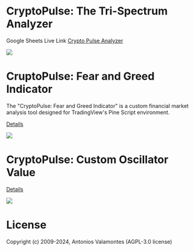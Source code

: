 # CryptoPulse: The Tri-Spectrum Analyzer

Google Sheets Live Link [Crypto Pulse Analyzer](https://docs.google.com/spreadsheets/d/e/2PACX-1vSeVZcMuB6FT_MAb-_C3LvgXGhWGCKH1kJEeidvWgYcWAsKVwVtiH7bJP_gnZPNf9nejZ1CPy59tPPI/pubhtml#)

![](https://github.com/geopayme/CryptoPulse/assets/8299759/632aa6ef-1080-4a88-94d8-9d0bb883ecb0)

# CruptoPulse: Fear and Greed Indicator

The "CryptoPulse: Fear and Greed Indicator" is a custom financial market analysis tool designed for TradingView's Pine Script environment. 

[Details](https://github.com/geopayme/CryptoPulseAnalyzer/tree/main/Indicators/fear-n-greed-indicator)

![](https://github.com/geopayme/CryptoPulseAnalyzer/blob/main/Indicators/images/Screenshot%202024-01-25%20at%205.09.30%20AM.png)

# CryptoPulse: Custom Oscillator Value

[Details](https://github.com/geopayme/CryptoPulseAnalyzer/tree/main/Indicators/cov)

![](https://github.com/geopayme/CryptoPulseAnalyzer/blob/main/Indicators/images/Screenshot%202024-01-25%20at%207.13.42%20PM.png)
# License
Copyright (c) 2009-2024, Antonios Valamontes (AGPL-3.0 license)


